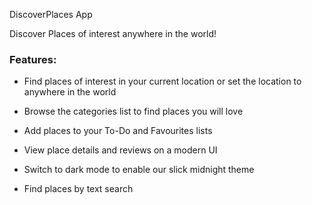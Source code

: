 DiscoverPlaces App

Discover Places of interest anywhere in the world!


### Features:

- Find places of interest in your current location or set the location to anywhere in the world

- Browse the categories list to find places you will love

- Add places to your To-Do and Favourites lists

- View place details and reviews on a modern UI

- Switch to dark mode to enable our slick midnight theme

- Find places by text search

